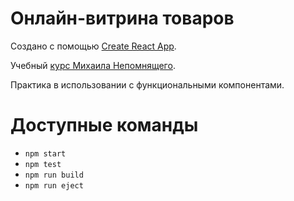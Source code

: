 
# Онлайн-витрина товаров

Создано с помощью [Create React App](https://github.com/facebook/create-react-app).

Учебный [курс Михаила Непомнящего](https://stepik.org/course/114197/info).

Практика в использовании c функциональными компонентами.


# Доступные команды

* `npm start`
* `npm test`
* `npm run build`
* `npm run eject`